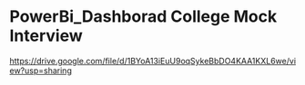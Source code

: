 # PowerBi_Dashborad College Mock Interview


https://drive.google.com/file/d/1BYoA13iEuU9oqSykeBbDO4KAA1KXL6we/view?usp=sharing
